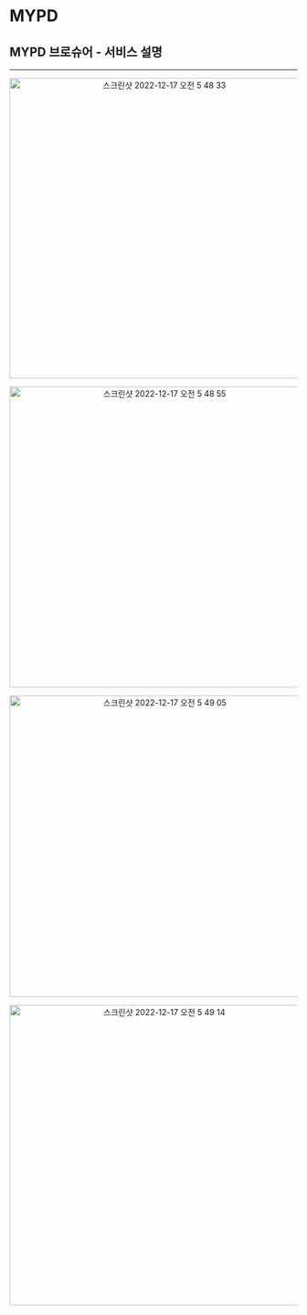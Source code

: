 # MYPD
## MYPD 브로슈어 - 서비스 설명
---
<p align="center"><img width="526" alt="스크린샷 2022-12-17 오전 5 48 33" src="https://user-images.githubusercontent.com/79035672/208186909-810471f9-c12a-4f0d-a181-1feb67fe014e.png"></p>
<p align="center"><img width="527" alt="스크린샷 2022-12-17 오전 5 48 55" src="https://user-images.githubusercontent.com/79035672/208186921-b6676adf-5b0c-4934-8e2c-38040a78440d.png"></p>
<p align="center"><img width="528" alt="스크린샷 2022-12-17 오전 5 49 05" src="https://user-images.githubusercontent.com/79035672/208186930-cd1af9a2-abf6-44c7-9875-58bfd239e435.png"></p>
<p align="center"><img width="526" alt="스크린샷 2022-12-17 오전 5 49 14" src="https://user-images.githubusercontent.com/79035672/208186937-473029b1-f957-4bf9-989c-db527015dd9d.png"></p>
